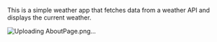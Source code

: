 
This is a simple weather app that fetches data from a weather API and displays the current weather.

![Uploading AboutPage.png…]()
